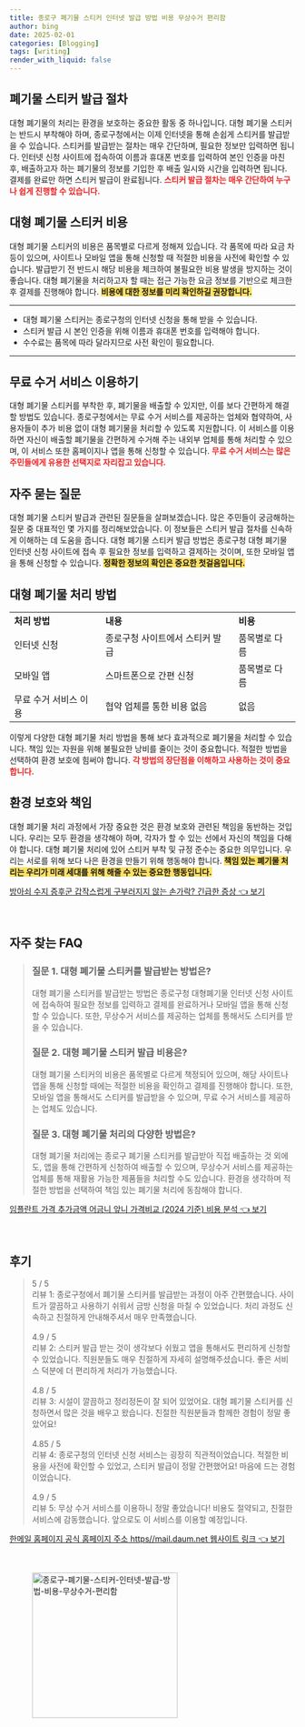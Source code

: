 ```yaml
---
title: 종로구 폐기물 스티커 인터넷 발급 방법 비용 무상수거 편리함
author: bing
date: 2025-02-01
categories: [Blogging]
tags: [writing]
render_with_liquid: false
---
```



<h2 id='폐기물 스티커 발급 절차'>폐기물 스티커 발급 절차</h2>

<p>대형 폐기물의 처리는 환경을 보호하는 중요한 활동 중 하나입니다. 대형 폐기물 스티커는 반드시 부착해야 하며, 종로구청에서는 이제 인터넷을 통해 손쉽게 스티커를 발급받을 수 있습니다. 스티커를 발급받는 절차는 매우 간단하며, 필요한 정보만 입력하면 됩니다. 인터넷 신청 사이트에 접속하여 이름과 휴대폰 번호를 입력하여 본인 인증을 마친 후, 배출하고자 하는 폐기물의 정보를 기입한 후 배출 일시와 시간을 입력하면 됩니다. 결제를 완료만 하면 스티커 발급이 완료됩니다. <b><span style="color: #ee2323;">스티커 발급 절차는 매우 간단하여 누구나 쉽게 진행할 수 있습니다.</span></b></p>

<h2 id='대형 폐기물 스티커 비용'>대형 폐기물 스티커 비용</h2>

<p>대형 폐기물 스티커의 비용은 품목별로 다르게 정해져 있습니다. 각 품목에 따라 요금 차등이 있으며, 사이트나 모바일 앱을 통해 신청할 때 적절한 비용을 사전에 확인할 수 있습니다. 발급받기 전 반드시 해당 비용을 체크하여 불필요한 비용 발생을 방지하는 것이 좋습니다. 대형 폐기물을 처리하고자 할 때는 접근 가능한 요금 정보를 기반으로 체크한 후 결제를 진행해야 합니다. <b><span style="background-color: #ffe066;">비용에 대한 정보를 미리 확인하길 권장합니다.</span></b></p>

<hr />

<ul>
    <li>대형 폐기물 스티커는 종로구청의 인터넷 신청을 통해 받을 수 있습니다.</li>
    <li>스티커 발급 시 본인 인증을 위해 이름과 휴대폰 번호를 입력해야 합니다.</li>
    <li>수수료는 품목에 따라 달라지므로 사전 확인이 필요합니다.</li>
</ul>

<hr />

<h2 id='무료 수거 서비스 이용하기'>무료 수거 서비스 이용하기</h2>

<p>대형 폐기물 스티커를 부착한 후, 폐기물을 배출할 수 있지만, 이를 보다 간편하게 해결할 방법도 있습니다. 종로구청에서는 무료 수거 서비스를 제공하는 업체와 협약하여, 사용자들이 추가 비용 없이 대형 폐기물을 처리할 수 있도록 지원합니다. 이 서비스를 이용하면 자신이 배출할 폐기물을 간편하게 수거해 주는 내외부 업체를 통해 처리할 수 있으며, 이 서비스 또한 홈페이지나 앱을 통해 신청할 수 있습니다. <b><span style="color: #ee2323;">무료 수거 서비스는 많은 주민들에게 유용한 선택지로 자리잡고 있습니다.</span></b></p>

<h2 id='자주 묻는 질문'>자주 묻는 질문</h2>

<p>대형 폐기물 스티커 발급과 관련된 질문들을 살펴보겠습니다. 많은 주민들이 궁금해하는 질문 중 대표적인 몇 가지를 정리해보았습니다. 이 정보들은 스티커 발급 절차를 신속하게 이해하는 데 도움을 줍니다. 대형 폐기물 스티커 발급 방법은 종로구청 대형 폐기물 인터넷 신청 사이트에 접속 후 필요한 정보를 입력하고 결제하는 것이며, 또한 모바일 앱을 통해 신청할 수 있습니다. <b><span style="background-color: #ffe066;">정확한 정보의 확인은 중요한 첫걸음입니다.</span></b></p>

<h2 id='대형 폐기물 처리 방법'>대형 폐기물 처리 방법</h2>

<table>
    <tr>
        <td><b>처리 방법</b></td>
        <td><b>내용</b></td>
        <td><b>비용</b></td>
    </tr>
    <tr>
        <td>인터넷 신청</td>
        <td>종로구청 사이트에서 스티커 발급</td>
        <td>품목별로 다름</td>
    </tr>
    <tr>
        <td>모바일 앱</td>
        <td>스마트폰으로 간편 신청</td>
        <td>품목별로 다름</td>
    </tr>
    <tr>
        <td>무료 수거 서비스 이용</td>
        <td>협약 업체를 통한 비용 없음</td>
        <td>없음</td>
    </tr>
</table>

<p>이렇게 다양한 대형 폐기물 처리 방법을 통해 보다 효과적으로 폐기물을 처리할 수 있습니다. 책임 있는 자원을 위해 불필요한 낭비를 줄이는 것이 중요합니다. 적절한 방법을 선택하여 환경 보호에 힘써야 합니다. <b><span style="color: #ee2323;">각 방법의 장단점을 이해하고 사용하는 것이 중요합니다.</span></b></p>

<h2 id='환경 보호와 책임'>환경 보호와 책임</h2>

<p>대형 폐기물 처리 과정에서 가장 중요한 것은 환경 보호와 관련된 책임을 동반하는 것입니다. 우리는 모두 환경을 생각해야 하며, 각자가 할 수 있는 선에서 자신의 책임을 다해야 합니다. 대형 폐기물 처리에 있어 스티커 부착 및 규정 준수는 중요한 의무입니다. 우리는 서로를 위해 보다 나은 환경을 만들기 위해 행동해야 합니다. <b><span style="background-color: #ffe066;">책임 있는 폐기물 처리는 우리가 미래 세대를 위해 해줄 수 있는 중요한 행동입니다.</span></b></p>


<p><a class="click-button" title="방아쇠 수지 증후군 갑작스럽게 구부러지지 않는 손가락? 긴급한 증상" href="https://afficreate.github.io/posts/%EB%B0%A9%EC%95%84%EC%87%A0-%EC%88%98%EC%A7%80-%EC%A6%9D%ED%9B%84%EA%B5%B0-%EA%B0%91%EC%9E%91%EC%8A%A4%EB%9F%BD%EA%B2%8C-%EA%B5%AC%EB%B6%80%EB%9F%AC%EC%A7%80%EC%A7%80-%EC%95%8A%EB%8A%94-%EC%86%90%EA%B0%80%EB%9D%BD-%EA%B8%B4%EA%B8%89%ED%95%9C-%EC%A6%9D%EC%83%81/" rel="dofollow">방아쇠 수지 증후군 갑작스럽게 구부러지지 않는 손가락? 긴급한 증상 👈 보기</a></p><br>
<h2 id='자주_찾는_FAQ'>자주 찾는 FAQ</h2>
<div itemscope="" itemtype="https://schema.org/FAQPage"> 
<blockquote> 
<div itemscope="" itemprop="mainEntity" itemtype="https://schema.org/Question"> 
<h3 itemprop="name">질문 1. 대형 폐기물 스티커를 발급받는 방법은?</h3> 
<div itemscope="" itemprop="acceptedAnswer" itemtype="https://schema.org/Answer"> 
<span itemprop="text"> 
<p>대형 폐기물 스티커를 발급받는 방법은 종로구청 대형폐기물 인터넷 신청 사이트에 접속하여 필요한 정보를 입력하고 결제를 완료하거나 모바일 앱을 통해 신청할 수 있습니다. 또한, 무상수거 서비스를 제공하는 업체를 통해서도 스티커를 받을 수 있습니다.</p> 
</span> 
</div> 
</div> 

<div itemscope="" itemprop="mainEntity" itemtype="https://schema.org/Question"> 
<h3 itemprop="name">질문 2. 대형 폐기물 스티커 발급 비용은?</h3> 
<div itemscope="" itemprop="acceptedAnswer" itemtype="https://schema.org/Answer"> 
<span itemprop="text"> 
<p>대형 폐기물 스티커의 비용은 품목별로 다르게 책정되어 있으며, 해당 사이트나 앱을 통해 신청할 때에는 적절한 비용을 확인하고 결제를 진행해야 합니다. 또한, 모바일 앱을 통해서도 스티커를 발급받을 수 있으며, 무료 수거 서비스를 제공하는 업체도 있습니다.</p> 
</span> 
</div> 
</div> 

<div itemscope="" itemprop="mainEntity" itemtype="https://schema.org/Question"> 
<h3 itemprop="name">질문 3. 대형 폐기물 처리의 다양한 방법은?</h3> 
<div itemscope="" itemprop="acceptedAnswer" itemtype="https://schema.org/Answer"> 
<span itemprop="text"> 
<p>대형 폐기물 처리에는 종로구 폐기물 스티커를 발급받아 직접 배출하는 것 외에도, 앱을 통해 간편하게 신청하여 배출할 수 있으며, 무상수거 서비스를 제공하는 업체를 통해 재활용 가능한 제품들을 처리할 수도 있습니다. 환경을 생각하며 적절한 방법을 선택하여 책임 있는 폐기물 처리에 동참해야 합니다.</p> 
</span> 
</div> 
</div> 
</blockquote> 
</div>
<p><a class="click-button" title="임플란트 가격 추가금액 어금니 앞니 가격비교 (2024 기준) 비용 분석" href="https://afficreate.github.io/posts/%EC%9E%84%ED%94%8C%EB%9E%80%ED%8A%B8-%EA%B0%80%EA%B2%A9-%EC%B6%94%EA%B0%80%EA%B8%88%EC%95%A1-%EC%96%B4%EA%B8%88%EB%8B%88-%EC%95%9E%EB%8B%88-%EA%B0%80%EA%B2%A9%EB%B9%84%EA%B5%90-(2024-%EA%B8%B0%EC%A4%80)-%EB%B9%84%EC%9A%A9-%EB%B6%84%EC%84%9D/" rel="dofollow">임플란트 가격 추가금액 어금니 앞니 가격비교 (2024 기준) 비용 분석 👈 보기</a></p><br>
<h2 id='후기'>후기</h2>
<div itemscope itemtype="https://schema.org/Product">
  <blockquote>
  <div itemprop="review" itemscope itemtype="https://schema.org/Review">
      <div itemprop="reviewRating" itemscope itemtype="https://schema.org/Rating"> <span itemprop="ratingValue">5</span> / <span itemprop="bestRating">5</span> </div>
      <span itemprop="reviewBody">리뷰 1: 종로구청에서 폐기물 스티커를 발급받는 과정이 아주 간편했습니다. 사이트가 깔끔하고 사용하기 쉬워서 금방 신청을 마칠 수 있었습니다. 처리 과정도 신속하고 친절하게 안내해주셔서 매우 만족했습니다.</span>
  </div>
  <br>
  <div itemprop="review" itemscope itemtype="https://schema.org/Review">
      <div itemprop="reviewRating" itemscope itemtype="https://schema.org/Rating"> <span itemprop="ratingValue">4.9</span> / <span itemprop="bestRating">5</span> </div>
      <span itemprop="reviewBody">리뷰 2: 스티커 발급 받는 것이 생각보다 쉬웠고 앱을 통해서도 편리하게 신청할 수 있었습니다. 직원분들도 매우 친절하게 자세히 설명해주셨습니다. 좋은 서비스 덕분에 더 편리하게 처리가 가능했습니다.</span>
  </div>
  <br>
  <div itemprop="review" itemscope itemtype="https://schema.org/Review">
      <div itemprop="reviewRating" itemscope itemtype="https://schema.org/Rating"> <span itemprop="ratingValue">4.8</span> / <span itemprop="bestRating">5</span> </div>
      <span itemprop="reviewBody">리뷰 3: 시설이 깔끔하고 정리정돈이 잘 되어 있었어요. 대형 폐기물 스티커를 신청하면서 많은 것을 배우고 왔습니다. 친절한 직원분들과 함께한 경험이 정말 좋았어요!</span>
  </div>
  <br>
  <div itemprop="review" itemscope itemtype="https://schema.org/Review">
      <div itemprop="reviewRating" itemscope itemtype="https://schema.org/Rating"> <span itemprop="ratingValue">4.85</span> / <span itemprop="bestRating">5</span> </div>
      <span itemprop="reviewBody">리뷰 4: 종로구청의 인터넷 신청 서비스는 굉장히 직관적이었습니다. 적절한 비용을 사전에 확인할 수 있었고, 스티커 발급이 정말 간편했어요! 마음에 드는 경험이었습니다.</span>
  </div>
  <br>
  <div itemprop="review" itemscope itemtype="https://schema.org/Review">
      <div itemprop="reviewRating" itemscope itemtype="https://schema.org/Rating"> <span itemprop="ratingValue">4.9</span> / <span itemprop="bestRating">5</span> </div>
      <span itemprop="reviewBody">리뷰 5: 무상 수거 서비스를 이용하니 정말 좋았습니다! 비용도 절약되고, 친절한 서비스에 감동했습니다. 앞으로도 이 서비스를 이용할 예정입니다.</span>
  </div>
  </blockquote>
</div>
<p><a class="click-button" title="한메일 홈페이지 공식 홈페이지 주소 https//mail.daum.net 웹사이트 링크" href="https://afficreate.github.io/posts/%ED%95%9C%EB%A9%94%EC%9D%BC-%ED%99%88%ED%8E%98%EC%9D%B4%EC%A7%80-%EA%B3%B5%EC%8B%9D-%ED%99%88%ED%8E%98%EC%9D%B4%EC%A7%80-%EC%A3%BC%EC%86%8C-httpsmail.daum.net-%EC%9B%B9%EC%82%AC%EC%9D%B4%ED%8A%B8-%EB%A7%81%ED%81%AC/" rel="dofollow">한메일 홈페이지 공식 홈페이지 주소 https//mail.daum.net 웹사이트 링크 👈 보기</a></p><br>
<figure class="image"><img src="https://afficreate.github.io/assets/img/thumbnail/종로구-폐기물-스티커-인터넷-발급-방법-비용-무상수거-편리함.webp" alt="종로구-폐기물-스티커-인터넷-발급-방법-비용-무상수거-편리함" width="256" height="256"></figure>